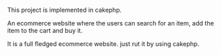 This project is implemented in cakephp.

An ecommerce website where the users can search for an item, add the item to the cart and buy it.

It is a full fledged ecommerce website. just rut it by using cakephp.
